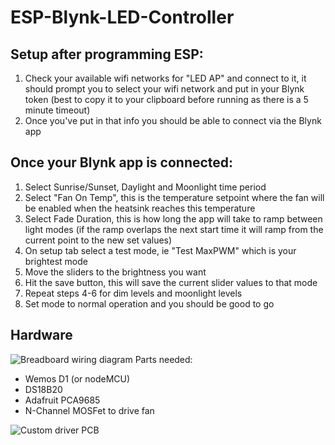 # ESP-Blynk-LED-Controller

## Setup after programming ESP:

1. Check your available wifi networks for "LED AP" and connect to it, it should prompt you to select your wifi network and put in your Blynk token (best to copy it to your clipboard before running as there is a 5 minute timeout)
2. Once you've put in that info you should be able to connect via the Blynk app

## Once your Blynk app is connected:

1. Select Sunrise/Sunset, Daylight and Moonlight time period
2. Select "Fan On Temp", this is the temperature setpoint where the fan will be enabled when the heatsink reaches this temperature
3. Select Fade Duration, this is how long the app will take to ramp between light modes (if the ramp overlaps the next start time it will ramp from the current point to the new set values)
4. On setup tab select a test mode, ie "Test MaxPWM" which is your brightest mode
5. Move the sliders to the brightness you want
6. Hit the save button, this will save the current slider values to that mode
7. Repeat steps 4-6 for dim levels and moonlight levels
8. Set mode to normal operation and you should be good to go

## Hardware

![Breadboard wiring diagram](https://i.imgur.com/4xU6HxX.png)
Parts needed:
- Wemos D1 (or nodeMCU)
- DS18B20
- Adafruit PCA9685
- N-Channel MOSFet to drive fan

![Custom driver PCB](https://i.imgur.com/vgvPy1l.png)
